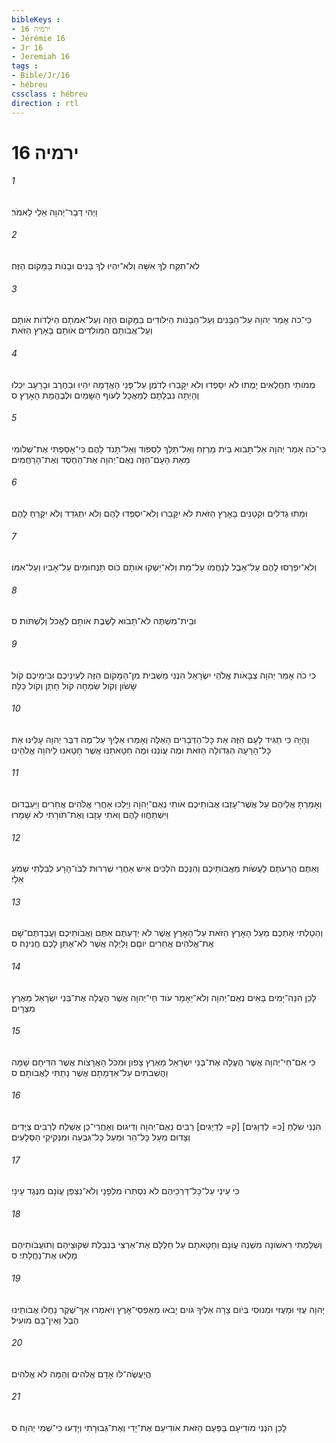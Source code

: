 ```yaml
---
bibleKeys : 
- ירמיה 16
- Jérémie 16
- Jr 16
- Jeremiah 16
tags : 
- Bible/Jr/16
- hébreu
cssclass : hébreu
direction : rtl
---
```


# ירמיה 16

###### 1
וַיְהִי דְבַר־יְהוָה אֵלַי לֵאמֹר׃
###### 2
לֹא־תִקַּח לְךָ אִשָּׁה וְלֹא־יִהְיוּ לְךָ בָּנִים וּבָנֹות בַּמָּקֹום הַזֶּה׃
###### 3
כִּי־כֹה אָמַר יְהוָה עַל־הַבָּנִים וְעַל־הַבָּנֹות הַיִּלֹּודִים בַּמָּקֹום הַזֶּה וְעַל־אִמֹּתָם הַיֹּלְדֹות אֹותָם וְעַל־אֲבֹותָם הַמֹּולִדִים אֹותָם בָּאָרֶץ הַזֹּאת׃
###### 4
מְמֹותֵי תַחֲלֻאִים יָמֻתוּ לֹא יִסָּפְדוּ וְלֹא יִקָּבֵרוּ לְדֹמֶן עַל־פְּנֵי הָאֲדָמָה יִהְיוּ וּבַחֶרֶב וּבָרָעָב יִכְלוּ וְהָיְתָה נִבְלָתָם לְמַאֲכָל לְעֹוף הַשָּׁמַיִם וּלְבֶהֱמַת הָאָרֶץ׃ ס
###### 5
כִּי־כֹה אָמַר יְהוָה אַל־תָּבֹוא בֵּית מַרְזֵחַ וְאַל־תֵּלֵךְ לִסְפֹּוד וְאַל־תָּנֹד לָהֶם כִּי־אָסַפְתִּי אֶת־שְׁלֹומִי מֵאֵת הָעָם־הַזֶּה נְאֻם־יְהוָה אֶת־הַחֶסֶד וְאֶת־הָרַחֲמִים׃
###### 6
וּמֵתוּ גְדֹלִים וּקְטַנִּים בָּאָרֶץ הַזֹּאת לֹא יִקָּבֵרוּ וְלֹא־יִסְפְּדוּ לָהֶם וְלֹא יִתְגֹּדַד וְלֹא יִקָּרֵחַ לָהֶם׃
###### 7
וְלֹא־יִפְרְסוּ לָהֶם עַל־אֵבֶל לְנַחֲמֹו עַל־מֵת וְלֹא־יַשְׁקוּ אֹותָם כֹּוס תַּנְחוּמִים עַל־אָבִיו וְעַל־אִמֹּו׃
###### 8
וּבֵית־מִשְׁתֶּה לֹא־תָבֹוא לָשֶׁבֶת אֹותָם לֶאֱכֹל וְלִשְׁתֹּות׃ ס
###### 9
כִּי כֹה אָמַר יְהוָה צְבָאֹות אֱלֹהֵי יִשְׂרָאֵל הִנְנִי מַשְׁבִּית מִן־הַמָּקֹום הַזֶּה לְעֵינֵיכֶם וּבִימֵיכֶם קֹול שָׂשֹׂון וְקֹול שִׂמְחָה קֹול חָתָן וְקֹול כַּלָּה׃
###### 10
וְהָיָה כִּי תַגִּיד לָעָם הַזֶּה אֵת כָּל־הַדְּבָרִים הָאֵלֶּה וְאָמְרוּ אֵלֶיךָ עַל־מֶה דִבֶּר יְהוָה עָלֵינוּ אֵת כָּל־הָרָעָה הַגְּדֹולָה הַזֹּאת וּמֶה עֲוֹנֵנוּ וּמֶה חַטָּאתֵנוּ אֲשֶׁר חָטָאנוּ לַיהוָה אֱלֹהֵינוּ׃
###### 11
וְאָמַרְתָּ אֲלֵיהֶם עַל אֲשֶׁר־עָזְבוּ אֲבֹותֵיכֶם אֹותִי נְאֻם־יְהוָה וַיֵּלְכוּ אַחֲרֵי אֱלֹהִים אֲחֵרִים וַיַּעַבְדוּם וַיִּשְׁתַּחֲווּ לָהֶם וְאֹתִי עָזָבוּ וְאֶת־תֹּורָתִי לֹא שָׁמָרוּ׃
###### 12
וְאַתֶּם הֲרֵעֹתֶם לַעֲשֹׂות מֵאֲבֹותֵיכֶם וְהִנְּכֶם הֹלְכִים אִישׁ אַחֲרֵי שְׁרִרוּת לִבֹּו־הָרָע לְבִלְתִּי שְׁמֹעַ אֵלָי׃
###### 13
וְהֵטַלְתִּי אֶתְכֶם מֵעַל הָאָרֶץ הַזֹּאת עַל־הָאָרֶץ אֲשֶׁר לֹא יְדַעְתֶּם אַתֶּם וַאֲבֹותֵיכֶם וַעֲבַדְתֶּם־שָׁם אֶת־אֱלֹהִים אֲחֵרִים יֹוםָם וָלַיְלָה אֲשֶׁר לֹא־אֶתֵּן לָכֶם חֲנִינָה׃ ס
###### 14
לָכֵן הִנֵּה־יָמִים בָּאִים נְאֻם־יְהוָה וְלֹא־יֵאָמֵר עֹוד חַי־יְהוָה אֲשֶׁר הֶעֱלָה אֶת־בְּנֵי יִשְׂרָאֵל מֵאֶרֶץ מִצְרָיִם׃
###### 15
כִּי אִם־חַי־יְהוָה אֲשֶׁר הֶעֱלָה אֶת־בְּנֵי יִשְׂרָאֵל מֵאֶרֶץ צָפֹון וּמִכֹּל הָאֲרָצֹות אֲשֶׁר הִדִּיחָם שָׁמָּה וַהֲשִׁבֹתִים עַל־אַדְמָתָם אֲשֶׁר נָתַתִּי לַאֲבֹותָם׃ ס
###### 16
הִנְנִי שֹׁלֵחַ [כ= לְדַוָּגִים] [ק= לְדַיָּגִים] רַבִּים נְאֻם־יְהוָה וְדִיגוּם וְאַחֲרֵי־כֵן אֶשְׁלַח לְרַבִּים צַיָּדִים וְצָדוּם מֵעַל כָּל־הַר וּמֵעַל כָּל־גִּבְעָה וּמִנְּקִיקֵי הַסְּלָעִים׃
###### 17
כִּי עֵינַי עַל־כָּל־דַּרְכֵיהֶם לֹא נִסְתְּרוּ מִלְּפָנָי וְלֹא־נִצְפַּן עֲוֹנָם מִנֶּגֶד עֵינָי׃
###### 18
וְשִׁלַּמְתִּי רִאשֹׁונָה מִשְׁנֵה עֲוֹנָם וְחַטָּאתָם עַל חַלְּלָם אֶת־אַרְצִי בְּנִבְלַת שִׁקּוּצֵיהֶם וְתֹועֲבֹותֵיהֶם מָלְאוּ אֶת־נַחֲלָתִי׃ ס
###### 19
יְהוָה עֻזִּי וּמָעֻזִּי וּמְנוּסִי בְּיֹום צָרָה אֵלֶיךָ גֹּויִם יָבֹאוּ מֵאַפְסֵי־אָרֶץ וְיֹאמְרוּ אַךְ־שֶׁקֶר נָחֲלוּ אֲבֹותֵינוּ הֶבֶל וְאֵין־בָּם מֹועִיל׃
###### 20
הֲיַעֲשֶׂה־לֹּו אָדָם אֱלֹהִים וְהֵמָּה לֹא אֱלֹהִים׃
###### 21
לָכֵן הִנְנִי מֹודִיעָם בַּפַּעַם הַזֹּאת אֹודִיעֵם אֶת־יָדִי וְאֶת־גְּבוּרָתִי וְיָדְעוּ כִּי־שְׁמִי יְהוָה׃ ס
